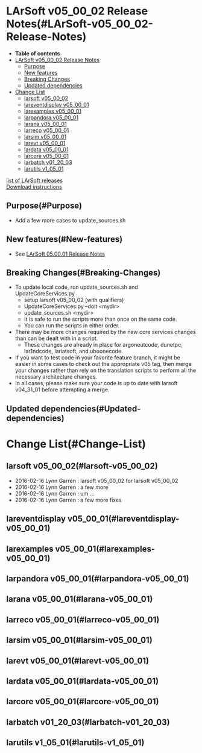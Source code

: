 LArSoft v05\_00\_02 Release Notes(#LArSoft-v05_00_02-Release-Notes)
======================================================================

-   **Table of contents**
-   [LArSoft v05\_00\_02 Release Notes](#LArSoft-v05_00_02-Release-Notes)
    -   [Purpose](#Purpose)
    -   [New features](#New-features)
    -   [Breaking Changes](#Breaking-Changes)
    -   [Updated dependencies](#Updated-dependencies)
-   [Change List](#Change-List)
    -   [larsoft v05\_00\_02](#larsoft-v05_00_02)
    -   [lareventdisplay v05\_00\_01](#lareventdisplay-v05_00_01)
    -   [larexamples v05\_00\_01](#larexamples-v05_00_01)
    -   [larpandora v05\_00\_01](#larpandora-v05_00_01)
    -   [larana v05\_00\_01](#larana-v05_00_01)
    -   [larreco v05\_00\_01](#larreco-v05_00_01)
    -   [larsim v05\_00\_01](#larsim-v05_00_01)
    -   [larevt v05\_00\_01](#larevt-v05_00_01)
    -   [lardata v05\_00\_01](#lardata-v05_00_01)
    -   [larcore v05\_00\_01](#larcore-v05_00_01)
    -   [larbatch v01\_20\_03](#larbatch-v01_20_03)
    -   [larutils v1\_05\_01](#larutils-v1_05_01)

[list of LArSoft releases](LArSoft_release_list)\
[Download instructions](http://scisoft.fnal.gov/scisoft/bundles/larsoft/v05_00_02/larsoft-v05_00_02.html)

Purpose(#Purpose)
--------------------

-   Add a few more cases to update\_sources.sh

New features(#New-features)
------------------------------

-   See [LArSoft 05.00.01 Release Notes](ReleaseNotes050001)

Breaking Changes(#Breaking-Changes)
--------------------------------------

-   To update local code, run update\_sources.sh and UpdateCoreServices.py
    -   setup larsoft v05\_00\_02 (with qualifiers)
    -   UpdateCoreServices.py –doit \<mydir\>
    -   update\_sources.sh \<mydir\>
    -   It is safe to run the scripts more than once on the same code.
    -   You can run the scripts in either order.
-   There may be more changes required by the new core services changes than can be dealt with in a script.
    -   These changes are already in place for argoneutcode, dunetpc, lar1ndcode, lariatsoft, and uboonecode.
-   If you want to test code in your favorite feature branch, it might be easier in some cases to check out the appropriate v05 tag, then merge your changes rather than rely on the translation scripts to perform all the necessary architecture changes.
-   In all cases, please make sure your code is up to date with larsoft v04\_31\_01 before attempting a merge.

Updated dependencies(#Updated-dependencies)
----------------------------------------------

Change List(#Change-List)
============================

larsoft v05\_00\_02(#larsoft-v05_00_02)
------------------------------------------

-   2016-02-16 Lynn Garren : larsoft v05\_00\_02 for larsoft v05\_00\_02
-   2016-02-16 Lynn Garren : a few more
-   2016-02-16 Lynn Garren : um …
-   2016-02-16 Lynn Garren : a few more fixes

lareventdisplay v05\_00\_01(#lareventdisplay-v05_00_01)
----------------------------------------------------------

larexamples v05\_00\_01(#larexamples-v05_00_01)
--------------------------------------------------

larpandora v05\_00\_01(#larpandora-v05_00_01)
------------------------------------------------

larana v05\_00\_01(#larana-v05_00_01)
----------------------------------------

larreco v05\_00\_01(#larreco-v05_00_01)
------------------------------------------

larsim v05\_00\_01(#larsim-v05_00_01)
----------------------------------------

larevt v05\_00\_01(#larevt-v05_00_01)
----------------------------------------

lardata v05\_00\_01(#lardata-v05_00_01)
------------------------------------------

larcore v05\_00\_01(#larcore-v05_00_01)
------------------------------------------

larbatch v01\_20\_03(#larbatch-v01_20_03)
--------------------------------------------

larutils v1\_05\_01(#larutils-v1_05_01)
------------------------------------------
